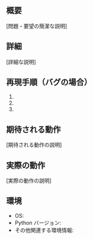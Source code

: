 ## 概要
[問題・要望の簡潔な説明]

## 詳細
[詳細な説明]

## 再現手順（バグの場合）
1. 
2. 
3. 

## 期待される動作
[期待される動作の説明]

## 実際の動作
[実際の動作の説明]

## 環境
- OS:
- Python バージョン:
- その他関連する環境情報:
